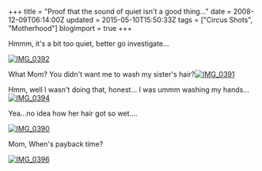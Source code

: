 +++
title = "Proof that the sound of quiet isn't a good thing..."
date = 2008-12-09T06:14:00Z
updated = 2015-05-10T15:50:33Z
tags = ["Circus Shots", "Motherhood"]
blogimport = true 
+++

Hmmm, it's a bit too quiet, better go investigate...

[![IMG_0392](https://latc.s3.amazonaws.com/wp-content/uploads/2008/12/img-0392-thumb.jpg)](https://latc.s3.amazonaws.com/wp-content/uploads/2008/12/img-0392.jpg) 

What Mom?  You didn't want me to wash my sister's hair?[![IMG_0391](https://latc.s3.amazonaws.com/wp-content/uploads/2008/12/img-0391-thumb.jpg)](https://latc.s3.amazonaws.com/wp-content/uploads/2008/12/img-0391.jpg) 

Hmm, well I wasn't doing that, honest... I was ummm washing my hands...[![IMG_0394](https://latc.s3.amazonaws.com/wp-content/uploads/2008/12/img-0394-thumb.jpg)](https://latc.s3.amazonaws.com/wp-content/uploads/2008/12/img-0394.jpg) 

Yea...no idea how her hair got so wet....

[![IMG_0390](https://latc.s3.amazonaws.com/wp-content/uploads/2008/12/img-0390-thumb.jpg)](https://latc.s3.amazonaws.com/wp-content/uploads/2008/12/img-0390.jpg)

Mom, When's payback time? 

[![IMG_0396](https://latc.s3.amazonaws.com/wp-content/uploads/2008/12/img-0396-thumb.jpg)](https://latc.s3.amazonaws.com/wp-content/uploads/2008/12/img-0396.jpg)
